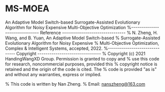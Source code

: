 # MS-MOEA
An Adaptive Model Switch-based Surrogate-Assisted Evolutionary Algorithm for Noisy Expensive Multi-Objective Optimization
%------------------------------- Reference --------------------------------
% N. Zheng, H. Wang, and B. Yuan, An Adaptive Model Switch-based 
% Surrogate-Assisted Evolutionary Algorithm for Noisy Expensive 
% Multi-Objective Optimization, Complex & Intelligent Systems, accepted, 2022.
%------------------------------- Copyright --------------------------------
% Copyright (c) 2021 HandingWangXD Group. Permission is granted to copy and
% use this code for research, noncommercial purposes, provided this
% copyright notice is retained and the origin of the code is cited. The
% code is provided "as is" and without any warranties, express or implied.

% This code is written by Nan Zheng.
% Email: nanszheng@163.com
